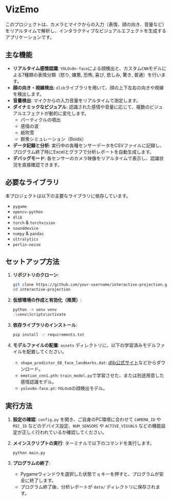 # VizEmo
このプロジェクトは、カメラとマイクからの入力（表情、顔の向き、音量など）をリアルタイムで解析し、インタラクティブなビジュアルエフェクトを生成するアプリケーションです。

## 主な機能

  - **リアルタイム感情認識**: `YOLOv8n-face`による顔検出と、カスタム`CNN`モデルによる7種類の表情分類（怒り, 嫌悪, 恐怖, 喜び, 悲しみ, 驚き, 普通）を行います。
  - **顔の向き・視線検出**: `dlib`ライブラリを用いて、顔の上下左右の向きや視線を検出します。
  - **音量検出**: マイクからの入力音量をリアルタイムで測定します。
  - **ダイナミックなビジュアル**: 認識された感情や音量に応じて、複数のビジュアルエフェクトが動的に変化します。
      - パーティクルの噴出
      - 感情の波
      - 紙吹雪
      - 群衆シミュレーション（Boids）
  - **データ記録と分析**: 実行中の各種センサーデータをCSVファイルに記録し、プログラム終了時にExcelとグラフで分析レポートを自動生成します。
  - **デバッグモード**: 各センサーのカメラ映像をリアルタイムで表示し、認識状況を直接確認できます。

## 必要なライブラリ

本プロジェクトは以下の主要なライブラリに依存しています。

  - `pygame`
  - `opencv-python`
  - `dlib`
  - `torch` & `torchvision`
  - `sounddevice`
  - `numpy` & `pandas`
  - `ultralytics`
  - `perlin-noise`

## セットアップ方法

1.  **リポジトリのクローン**:

    ```bash
    git clone https://github.com/your-username/interactive-projection.git
    cd interactive-projection
    ```

2.  **仮想環境の作成と有効化（推奨）**:

    ```bash
    python -m venv venv
    .\venv\Scripts\activate
    ```

3.  **依存ライブラリのインストール**:

    ```bash
    pip install -r requirements.txt
    ```

4.  **モデルファイルの配置**:
    `assets` ディレクトリに、以下の学習済みモデルファイルを配置してください。

      - `shape_predictor_68_face_landmarks.dat`: [dlib公式サイト](http://dlib.net/files/)などからダウンロード。
      - `emotion_cnn1.pth`: `train_model.py`で学習させた、または別途用意した感情認識モデル。
      - `yolov8n-face.pt`: `YOLOv8`の顔検出モデル。

## 実行方法

1.  **設定の確認**:
    `config.py` を開き、ご自身のPC環境に合わせて `CAMERA_ID` や `MIC_ID` などのデバイス設定、`NUM_SENSORS` や `ACTIVE_VISUALS` などの機能設定が正しく行われているか確認してください。

2.  **メインスクリプトの実行**:
    ターミナルで以下のコマンドを実行します。

    ```bash
    python main.py
    ```

3.  **プログラムの終了**:

      - Pygameウィンドウを選択した状態で `q` キーを押すと、プログラムが安全に終了します。
      - プログラム終了後、分析レポートが `data/` ディレクトリに保存されます。
